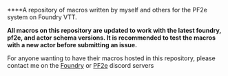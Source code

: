 ****A repository of macros written by myself and others for the PF2e system on Foundry VTT.

__All macros on this repository are updated to work with the latest foundry, pf2e, and actor schema versions. It is recommended to test the macros with a new actor before submitting an issue.__

For anyone wanting to have their macros hosted in this repository, please contact me on the [Foundry](https://discord.gg/foundryvtt) or [PF2e](https://discord.gg/BYQFyDgF) discord servers
